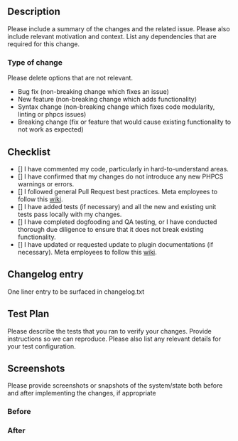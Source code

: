 ## Description

Please include a summary of the changes and the related issue. 
Please also include relevant motivation and context. 
List any dependencies that are required for this change.

### Type of change

Please delete options that are not relevant.

- Bug fix (non-breaking change which fixes an issue)
- New feature (non-breaking change which adds functionality)
- Syntax change (non-breaking change which fixes code modularity, linting or phpcs issues)
- Breaking change (fix or feature that would cause existing functionality to not work as expected)

## Checklist

- [] I have commented my code, particularly in hard-to-understand areas.
- [] I have confirmed that my changes do not introduce any new PHPCS warnings or errors. 
- [] I followed general Pull Request best practices. Meta employees to follow this [wiki]([url](https://fburl.com/wiki/2cgfduwc)).
- [] I have added tests (if necessary) and all the new and existing unit tests pass locally with my changes.
- [] I have completed dogfooding and QA testing, or I have conducted thorough due diligence to ensure that it does not break existing functionality.
- [] I have updated or requested update to plugin documentations (if necessary). Meta employees to follow this [wiki]([url](https://fburl.com/wiki/nhx73tgs)).


## Changelog entry

One liner entry to be surfaced in changelog.txt


## Test Plan

Please describe the tests that you ran to verify your changes. 
Provide instructions so we can reproduce. 
Please also list any relevant details for your test configuration.

## Screenshots
Please provide screenshots or snapshots of the system/state both before and after implementing the changes, if appropriate
### Before

### After
